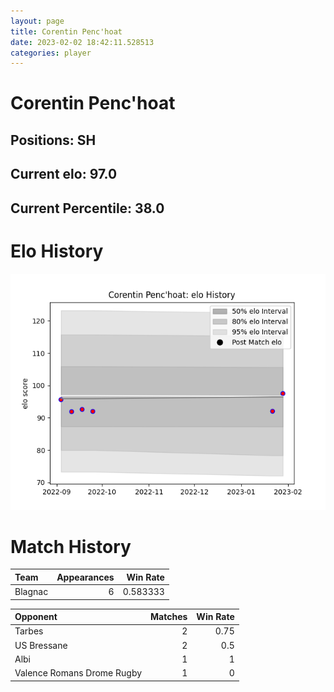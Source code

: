 ```yaml
---  
layout: page  
title: Corentin Penc'hoat  
date: 2023-02-02 18:42:11.528513  
categories: player  
---
```

# Corentin Penc'hoat

## Positions: SH

## Current elo: 97.0

## Current Percentile: 38.0

# Elo History


![elo history](history_CorentinPenc'hoat.png)
# Match History


| Team    |   Appearances |   Win Rate |
|:--------|--------------:|-----------:|
| Blagnac |             6 |   0.583333 |

| Opponent                   |   Matches |   Win Rate |
|:---------------------------|----------:|-----------:|
| Tarbes                     |         2 |       0.75 |
| US Bressane                |         2 |       0.5  |
| Albi                       |         1 |       1    |
| Valence Romans Drome Rugby |         1 |       0    |